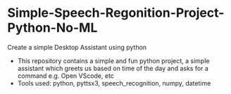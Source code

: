 # Simple-Speech-Regonition-Project-Python-No-ML
Create a simple Desktop Assistant using python
- This repository contains a simple and fun python project, a simple assistant which greets us based on time of the day and asks for a command e.g. Open VScode, etc
- Tools used: python, pyttsx3, speech_recognition, numpy, datetime
